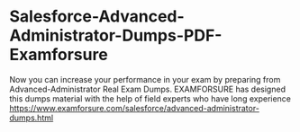# Salesforce-Advanced-Administrator-Dumps-PDF-Examforsure
Now you can increase your performance in your exam by preparing from Advanced-Administrator Real Exam Dumps. EXAMFORSURE has designed this dumps material with the help of field experts who have long experience https://www.examforsure.com/salesforce/advanced-administrator-dumps.html
